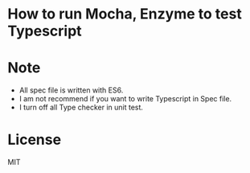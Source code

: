 # How to run Mocha, Enzyme to test Typescript


# Note
- All spec file is written with ES6.
- I am not recommend if you want to write Typescript in Spec file.
- I turn off all Type checker in unit test.

# License
MIT